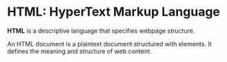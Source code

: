 # HTML: HyperText Markup Language

**HTML** is a descriptive language that specifies webpage structure. 

An HTML document is a plaintext document structured with elements.  It defines the meaning and structure of web content.
